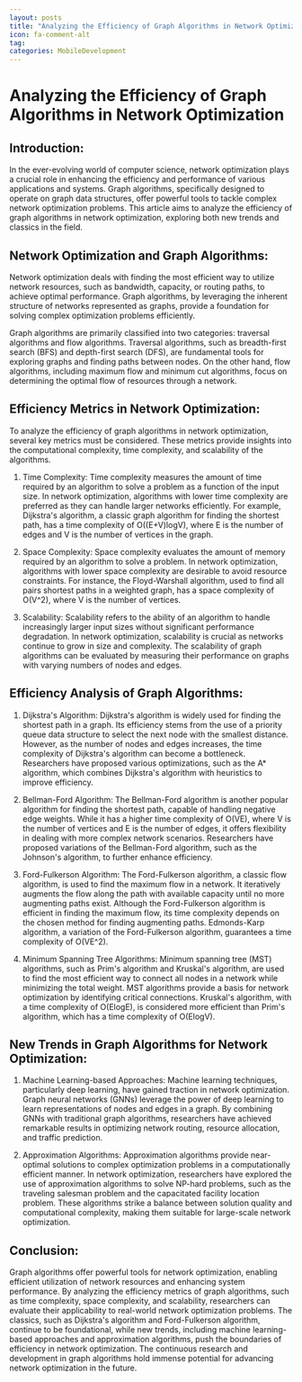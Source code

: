 ```yaml
---
layout: posts
title: "Analyzing the Efficiency of Graph Algorithms in Network Optimization"
icon: fa-comment-alt
tag:      
categories: MobileDevelopment
---
```



# Analyzing the Efficiency of Graph Algorithms in Network Optimization

## Introduction:

In the ever-evolving world of computer science, network optimization plays a crucial role in enhancing the efficiency and performance of various applications and systems. Graph algorithms, specifically designed to operate on graph data structures, offer powerful tools to tackle complex network optimization problems. This article aims to analyze the efficiency of graph algorithms in network optimization, exploring both new trends and classics in the field.

## Network Optimization and Graph Algorithms:

Network optimization deals with finding the most efficient way to utilize network resources, such as bandwidth, capacity, or routing paths, to achieve optimal performance. Graph algorithms, by leveraging the inherent structure of networks represented as graphs, provide a foundation for solving complex optimization problems efficiently.

Graph algorithms are primarily classified into two categories: traversal algorithms and flow algorithms. Traversal algorithms, such as breadth-first search (BFS) and depth-first search (DFS), are fundamental tools for exploring graphs and finding paths between nodes. On the other hand, flow algorithms, including maximum flow and minimum cut algorithms, focus on determining the optimal flow of resources through a network.

## Efficiency Metrics in Network Optimization:

To analyze the efficiency of graph algorithms in network optimization, several key metrics must be considered. These metrics provide insights into the computational complexity, time complexity, and scalability of the algorithms.

1. Time Complexity:
Time complexity measures the amount of time required by an algorithm to solve a problem as a function of the input size. In network optimization, algorithms with lower time complexity are preferred as they can handle larger networks efficiently. For example, Dijkstra's algorithm, a classic graph algorithm for finding the shortest path, has a time complexity of O((E+V)logV), where E is the number of edges and V is the number of vertices in the graph.

2. Space Complexity:
Space complexity evaluates the amount of memory required by an algorithm to solve a problem. In network optimization, algorithms with lower space complexity are desirable to avoid resource constraints. For instance, the Floyd-Warshall algorithm, used to find all pairs shortest paths in a weighted graph, has a space complexity of O(V^2), where V is the number of vertices.

3. Scalability:
Scalability refers to the ability of an algorithm to handle increasingly larger input sizes without significant performance degradation. In network optimization, scalability is crucial as networks continue to grow in size and complexity. The scalability of graph algorithms can be evaluated by measuring their performance on graphs with varying numbers of nodes and edges.

## Efficiency Analysis of Graph Algorithms:

1. Dijkstra's Algorithm:
Dijkstra's algorithm is widely used for finding the shortest path in a graph. Its efficiency stems from the use of a priority queue data structure to select the next node with the smallest distance. However, as the number of nodes and edges increases, the time complexity of Dijkstra's algorithm can become a bottleneck. Researchers have proposed various optimizations, such as the A* algorithm, which combines Dijkstra's algorithm with heuristics to improve efficiency.

2. Bellman-Ford Algorithm:
The Bellman-Ford algorithm is another popular algorithm for finding the shortest path, capable of handling negative edge weights. While it has a higher time complexity of O(VE), where V is the number of vertices and E is the number of edges, it offers flexibility in dealing with more complex network scenarios. Researchers have proposed variations of the Bellman-Ford algorithm, such as the Johnson's algorithm, to further enhance efficiency.

3. Ford-Fulkerson Algorithm:
The Ford-Fulkerson algorithm, a classic flow algorithm, is used to find the maximum flow in a network. It iteratively augments the flow along the path with available capacity until no more augmenting paths exist. Although the Ford-Fulkerson algorithm is efficient in finding the maximum flow, its time complexity depends on the chosen method for finding augmenting paths. Edmonds-Karp algorithm, a variation of the Ford-Fulkerson algorithm, guarantees a time complexity of O(VE^2).

4. Minimum Spanning Tree Algorithms:
Minimum spanning tree (MST) algorithms, such as Prim's algorithm and Kruskal's algorithm, are used to find the most efficient way to connect all nodes in a network while minimizing the total weight. MST algorithms provide a basis for network optimization by identifying critical connections. Kruskal's algorithm, with a time complexity of O(ElogE), is considered more efficient than Prim's algorithm, which has a time complexity of O(ElogV).

## New Trends in Graph Algorithms for Network Optimization:

1. Machine Learning-based Approaches:
Machine learning techniques, particularly deep learning, have gained traction in network optimization. Graph neural networks (GNNs) leverage the power of deep learning to learn representations of nodes and edges in a graph. By combining GNNs with traditional graph algorithms, researchers have achieved remarkable results in optimizing network routing, resource allocation, and traffic prediction.

2. Approximation Algorithms:
Approximation algorithms provide near-optimal solutions to complex optimization problems in a computationally efficient manner. In network optimization, researchers have explored the use of approximation algorithms to solve NP-hard problems, such as the traveling salesman problem and the capacitated facility location problem. These algorithms strike a balance between solution quality and computational complexity, making them suitable for large-scale network optimization.

## Conclusion:

Graph algorithms offer powerful tools for network optimization, enabling efficient utilization of network resources and enhancing system performance. By analyzing the efficiency metrics of graph algorithms, such as time complexity, space complexity, and scalability, researchers can evaluate their applicability to real-world network optimization problems. The classics, such as Dijkstra's algorithm and Ford-Fulkerson algorithm, continue to be foundational, while new trends, including machine learning-based approaches and approximation algorithms, push the boundaries of efficiency in network optimization. The continuous research and development in graph algorithms hold immense potential for advancing network optimization in the future.